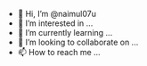 - 👋 Hi, I’m @naimul07u
- 👀 I’m interested in ...
- 🌱 I’m currently learning ...
- 💞️ I’m looking to collaborate on ...
- 📫 How to reach me ...

<!---
naimul07u/naimul07u is a ✨ special ✨ repository because its `README.md` (this file) appears on your GitHub profile.
You can click the Preview link to take a look at your changes.
--->
